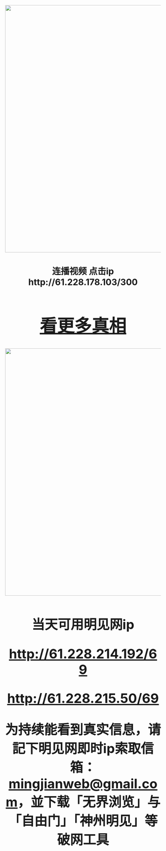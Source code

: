 <div align="center"><a href="http://61.228.178.103/300"><IMG SRC="https://github.com/gofanben/gm/blob/master/img-2/swspip.jpg" width=800></a>
<h1>连播视频 点击ip http://61.228.178.103/300 <h1>
 

<div align=center><h1><a href="https://bit.ly/2RQM1hX"> 看更多真相  </h1></a></div>

<div align="center"><a href="http://61.228.214.192/69"><IMG SRC="https://github.com/gofanben/gm/blob/master/img-2/minjen.jpg" width=800></a>
<h2>当天可用明见网ip 

http://61.228.214.192/69

http://61.228.215.50/69

为持续能看到真实信息，请記下明见网即时ip索取信箱：mingjianweb@gmail.com，並下载「无界浏览」与「自由门」「神州明见」等破网工具</h2>



